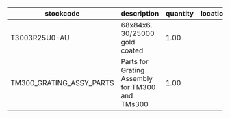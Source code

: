 |stockcode|description|quantity|location|
|---------|-----------|--------|--------|
|T3003R25U0-AU|68x84x6. 30/25000 gold coated|1.00||
|TM300_GRATING_ASSY_PARTS|Parts for Grating Assembly for TM300 and TMs300|1.00||
